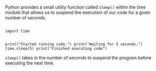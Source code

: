 Python provides a small utility function called `sleep()` within the time module that allows us to suspend the execution of our code for a given number of seconds.

<codeblock language="python" type="lesson">
<code>
import time

print("Started running code.")
print("Waiting for 5 seconds.")
time.sleep(5)
print("Finished executing code")
</code>
</codeblock>

`sleep()` takes in the number of seconds to suspend the program before executing the next time.

